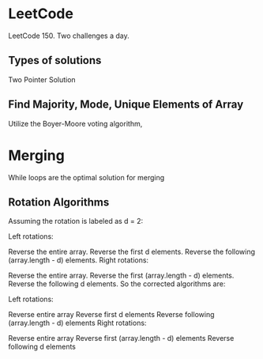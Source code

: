 # LeetCode
LeetCode 150. Two challenges a day. 

## Types of solutions
Two Pointer Solution

## Find Majority, Mode, Unique Elements of Array
Utilize the Boyer-Moore voting algorithm, 

# Merging
While loops are the optimal solution for merging

## Rotation Algorithms
Assuming the rotation is labeled as d = 2:

Left rotations:

Reverse the entire array.
Reverse the first d elements.
Reverse the following (array.length - d) elements.
Right rotations:

Reverse the entire array.
Reverse the first (array.length - d) elements.
Reverse the following d elements.
So the corrected algorithms are:

Left rotations:

Reverse entire array
Reverse first d elements
Reverse following (array.length - d) elements
Right rotations:

Reverse entire array
Reverse first (array.length - d) elements
Reverse following d elements